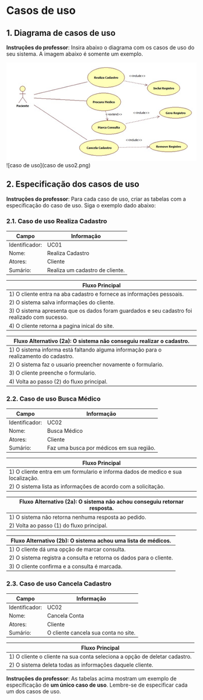 # Casos de uso

## 1. Diagrama de casos de uso

**Instruções do professor**: Insira abaixo o diagrama com os casos de uso do seu sistema. A imagem abaixo é somente um exemplo.

![caso de uso](caso1.png)
![caso de uso](caso de uso2.png)

## 2. Especificação dos casos de uso

**Instruções do professor**: Para cada caso de uso, criar as tabelas com a especificação do caso de uso. Siga o exemplo dado abaixo:

### 2.1. Caso de uso **Realiza Cadastro**

| Campo          | Informação        |
|---|---|
| Identificador: | UC01              |
| Nome:          | Realiza Cadastro |
| Atores:        | Cliente |
| Sumário:       | Realiza um cadastro de cliente. |

| Fluxo Principal |
|---|
| 1) O cliente entra na aba cadastro e fornece as informações pessoais. |
| 2) O sistema salva informações do cliente.                   |
| 3) O sistema apresenta que os dados foram guardados e seu cadastro foi realizado com sucesso. |
| 4) O cliente retorna a pagina inical do site. |

| Fluxo Alternativo (2a): O sistema nâo conseguiu realizar o cadastro. |
|---|
| 1) O sistema informa está faltando alguma informação para o realizamento do cadastro. |
| 2) O sistema faz o usuario preencher novamente o formulario. |
| 3) O cliente preenche o formulario. |
| 4) Volta ao passo (2) do fluxo principal. |

### 2.2. Caso de uso **Busca Médico**

| Campo          | Informação        |
|---|---|
| Identificador: | UC02              |
| Nome:          | Busca Médico |
| Atores:        | Cliente |
| Sumário:       | Faz uma busca por médicos em sua região. |

| Fluxo Principal |
|---|
| 1) O cliente entra em um formulario e informa dados de medico e sua localização. |
| 2) O sistema lista as informações de acordo com a solicitação.                   |

| Fluxo Alternativo (2a): O sistema nâo achou conseguiu retornar resposta. |
|---|
| 1) O sistema nâo retorna nenhuma resposta ao pedido. |
| 2) Volta ao passo (1) do fluxo principal. |

| Fluxo Alternativo (2b): O sistema achou uma lista de médicos. |
|---|
| 1) O cliente dá uma opção de marcar consulta. |
| 2) O sistema registra a consulta e retorna os dados para o cliente. |
| 3) O cliente confirma e a consulta é marcada. |


### 2.3. Caso de uso **Cancela Cadastro**

| Campo          | Informação        |
|---|---|
| Identificador: | UC02              |
| Nome:          | Cancela Conta |
| Atores:        | Cliente |
| Sumário:       | O cliente cancela sua conta no site. |

| Fluxo Principal |
|---|
| 1) O cliente o cliente na sua conta seleciona a opção de deletar cadastro. |
| 2) O sistema deleta todas as informações daquele cliente.                   |

**Instruções do professor**: As tabelas acima mostram um exemplo de especificação de **um único caso de uso**. Lembre-se de especificar cada um dos casos de uso.


